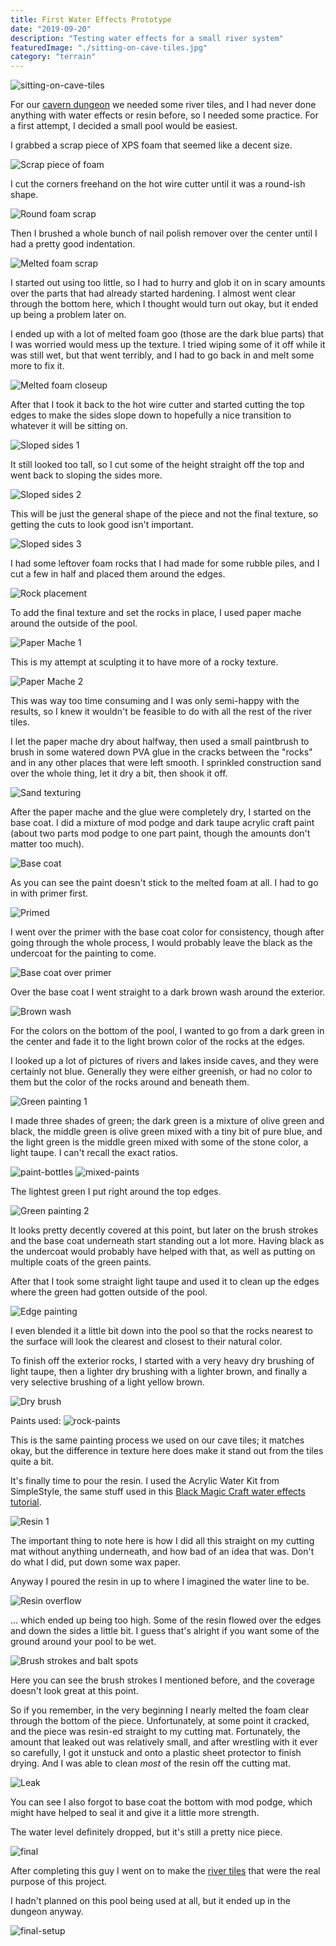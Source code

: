 ```yaml
---
title: First Water Effects Prototype
date: "2019-09-20"
description: "Testing water effects for a small river system"
featuredImage: "./sitting-on-cave-tiles.jpg"
category: "terrain"
---
```


![sitting-on-cave-tiles](sitting-on-cave-tiles.jpg)

For our [cavern dungeon](../cave-tile-system/) we needed some river tiles, and I had never done anything with water effects or resin before, so I needed some practice. For a first attempt, I decided a small pool would be easiest.

I grabbed a scrap piece of XPS foam that seemed like a decent size.

![Scrap piece of foam](scrap-piece-of-foam.jpg)

I cut the corners freehand on the hot wire cutter until it was a round-ish shape.

![Round foam scrap](round-foam-scrap.jpg)

Then I brushed a whole bunch of nail polish remover over the center until I had a pretty good indentation.

![Melted foam scrap](melted-foam-scrap.jpg)

I started out using too little, so I had to hurry and glob it on in scary amounts over the parts that had already started hardening. I almost went clear through the bottom here, which I thought would turn out okay, but it ended up being a problem later on.

I ended up with a lot of melted foam goo (those are the dark blue parts) that I was worried would mess up the texture. I tried wiping some of it off while it was still wet, but that went terribly, and I had to go back in and melt some more to fix it.

![Melted foam closeup](melted-foam-closeup.jpg)

After that I took it back to the hot wire cutter and started cutting the top edges to make the sides slope down to hopefully a nice transition to whatever it will be sitting on.

![Sloped sides 1](sloped-sides-1.jpg)

It still looked too tall, so I cut some of the height straight off the top and went back to sloping the sides more.

![Sloped sides 2](sloped-sides-2.jpg)

This will be just the general shape of the piece and not the final texture, so getting the cuts to look good isn't important.

![Sloped sides 3](sloped-sides-3.jpg)

I had some leftover foam rocks that I had made for some rubble piles, and I cut a few in half and placed them around the edges.

![Rock placement](rock-placement.jpg)

To add the final texture and set the rocks in place, I used paper mache around the outside of the pool.

![Paper Mache 1](paper-mache-1.jpg)

This is my attempt at sculpting it to have more of a rocky texture.

![Paper Mache 2](paper-mache-2.jpg)

This was way too time consuming and I was only semi-happy with the results, so I knew it wouldn't be feasible to do with all the rest of the river tiles.

I let the paper mache dry about halfway, then used a small paintbrush to brush in some watered down PVA glue in the cracks between the "rocks" and in any other places that were left smooth. I sprinkled construction sand over the whole thing, let it dry a bit, then shook it off.

![Sand texturing](sand-texturing.jpg)

After the paper mache and the glue were completely dry, I started on the base coat. I did a mixture of mod podge and dark taupe acrylic craft paint (about two parts mod podge to one part paint, though the amounts don't matter too much).

![Base coat](base-coat.jpg)

As you can see the paint doesn't stick to the melted foam at all. I had to go in with primer first.

![Primed](primed.jpg)

I went over the primer with the base coat color for consistency, though after going through the whole process, I would probably leave the black as the undercoat for the painting to come.

![Base coat over primer](base-coat-over-primer.jpg)

Over the base coat I went straight to a dark brown wash around the exterior.

![Brown wash](brown-wash.jpg)

For the colors on the bottom of the pool, I wanted to go from a dark green in the center and fade it to the light brown color of the rocks at the edges.

I looked up a lot of pictures of rivers and lakes inside caves, and they were certainly not blue. Generally they were either greenish, or had no color to them but the color of the rocks around and beneath them.

![Green painting 1](green-painting-1.jpg)

I made three shades of green; the dark green is a mixture of olive green and black, the middle green is olive green mixed with a tiny bit of pure blue, and the light green is the middle green mixed with some of the stone color, a light taupe. I can't recall the exact ratios.

![paint-bottles](paint-bottles.jpg)
![mixed-paints](mixed-paints.jpg)

The lightest green I put right around the top edges.

![Green painting 2](green-painting-2.jpg)

It looks pretty decently covered at this point, but later on the brush strokes and the base coat underneath start standing out a lot more. Having black as the undercoat would probably have helped with that, as well as putting on multiple coats of the green paints.

After that I took some straight light taupe and used it to clean up the edges where the green had gotten outside of the pool.

![Edge painting](edge-painting.jpg)

I even blended it a little bit down into the pool so that the rocks nearest to the surface will look the clearest and closest to their natural color.

To finish off the exterior rocks, I started with a very heavy dry brushing of light taupe, then a lighter dry brushing with a lighter brown, and finally a very selective brushing of a light yellow brown.

![Dry brush](dry-brush.jpg)

Paints used:
![rock-paints](rock-paints.jpg)

This is the same painting process we used on our cave tiles; it matches okay, but the difference in texture here does make it stand out from the tiles quite a bit.

It's finally time to pour the resin. I used the Acrylic Water Kit from SimpleStyle, the same stuff used in this <a href="https://www.youtube.com/watch?v=9ZthDfZoxt4" target="_blank" rel="noopener noreferrer">Black Magic Craft water effects tutorial</a>.

![Resin 1](resin-1.jpg)

The important thing to note here is how I did all this straight on my cutting mat without anything underneath, and how bad of an idea that was. Don't do what I did, put down some wax paper.

Anyway I poured the resin in up to where I imagined the water line to be.

![Resin overflow](resin-overflow.jpg)

... which ended up being too high. Some of the resin flowed over the edges and down the sides a little bit. I guess that's alright if you want some of the ground around your pool to be wet.

![Brush strokes and balt spots](brush-strokes-and-bald-spots.jpg)

Here you can see the brush strokes I mentioned before, and the coverage doesn't look great at this point.

So if you remember, in the very beginning I nearly melted the foam clear through the bottom of the piece. Unfortunately, at some point it cracked, and the piece was resin-ed straight to my cutting mat. Fortunately, the amount that leaked out was relatively small, and after wrestling with it ever so carefully, I got it unstuck and onto a plastic sheet protector to finish drying. And I was able to clean _most_ of the resin off the cutting mat.

![Leak](leak.jpg)

You can see I also forgot to base coat the bottom with mod podge, which might have helped to seal it and give it a little more strength.

The water level definitely dropped, but it's still a pretty nice piece.

![final](final.jpg)

After completing this guy I went on to make the [river tiles](../making-water-tiles/) that were the real purpose of this project.

I hadn't planned on this pool being used at all, but it ended up in the dungeon anyway.

![final-setup](final-setup.jpg)
